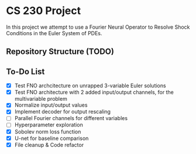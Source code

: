 # CS 230 Project
In this project we attempt to use a Fourier Neural Operator to Resolve Shock Conditions in the Euler System of PDEs.

## Repository Structure (TODO)

## To-Do List
- [x] Test FNO archcitecture on unrapped 3-variable Euler solutions
- [x] Test FNO architecture with 2 added input/output channels, for the multivariable problem
- [x] Normalize input/output values
- [x] Implement decoder for output rescaling
- [ ] Parallel Fourier channels for different variables
- [ ] Hyperparameter exploration
- [x] Sobolev norm loss function
- [x] U-net for baseline comparison
- [x] File cleanup & Code refactor
